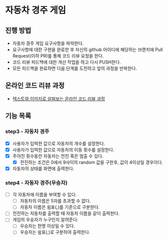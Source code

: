 # 자동차 경주 게임
## 진행 방법
* 자동차 경주 게임 요구사항을 파악한다.
* 요구사항에 대한 구현을 완료한 후 자신의 github 아이디에 해당하는 브랜치에 Pull Request(이하 PR)를 통해 코드 리뷰 요청을 한다.
* 코드 리뷰 피드백에 대한 개선 작업을 하고 다시 PUSH한다.
* 모든 피드백을 완료하면 다음 단계를 도전하고 앞의 과정을 반복한다.

## 온라인 코드 리뷰 과정
* [텍스트와 이미지로 살펴보는 온라인 코드 리뷰 과정](https://github.com/next-step/nextstep-docs/tree/master/codereview)

## 기능 목록
### step3 - 자동차 경주
- [x] 사용자가 입력한 값으로 자동차의 개수를 설정한다. 
- [x] 사용자가 입력한 값으로 자동차의 이동 횟수를 설정한다.
- [x] 주어진 횟수동안 자동차는 전진 혹은 멈출 수 있다.
  - [x] 전진하는 조건은 0에서 9사이의 random 값을 구한후, 값이 4이상일 경우이다.
- [x] 자동차의 상태를 화면에 출력한다.

### step4 - 자동자 경주(우승자)
- [ ] 각 자동차에 이름을 부여할 수 있다.
  - [ ] 자동차의 이름은 5자를 초과할 수 없다.
  - [ ] 자동차 이름은 쉼표(,)를 기준으로 구분한다.
- [ ] 전진하는 자동차를 출력할 때 자동차 이름을 같이 출력한다.
- [ ] 게임의 우승자가 누구인지 알려준다.
  - [ ] 우승자는 한명 이상일 수 있다.
  - [ ] 우승자는 쉼표(,)로 구분하여 출력한다.